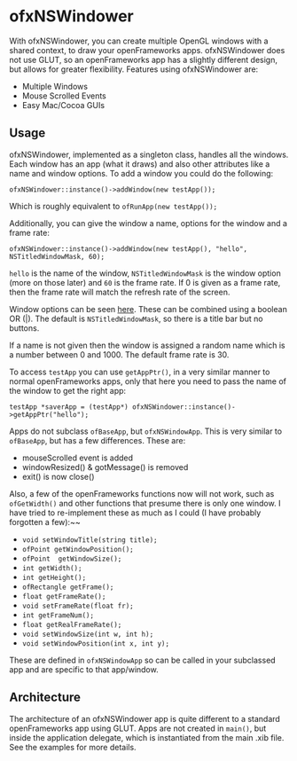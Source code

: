 ofxNSWindower
=============

With ofxNSWindower, you can create multiple OpenGL windows with a shared context, to draw your openFrameworks apps. ofxNSWindower does not use GLUT, so an openFrameworks app has a slightly different design, but allows for greater flexibility. Features using ofxNSWindower are:

* Multiple Windows
* Mouse Scrolled Events
* Easy Mac/Cocoa GUIs


Usage
-----

ofxNSWindower, implemented as a singleton class, handles all the windows. Each window has an app (what it draws) and also other attributes like a name and window options. To add a window you could do the following:

`ofxNSWindower::instance()->addWindow(new testApp());`

Which is roughly equivalent to `ofRunApp(new testApp());`

Additionally, you can give the window a name, options for the window and a frame rate:

`ofxNSWindower::instance()->addWindow(new testApp(), "hello", NSTitledWindowMask, 60);`

`hello` is the name of the window, `NSTitledWindowMask` is the window option (more on those later) and `60` is the frame rate. If 0 is given as a frame rate, then the frame rate will match the refresh rate of the screen.

Window options can be seen [here](https://developer.apple.com/library/mac/#documentation/Cocoa/Reference/ApplicationKit/Classes/NSWindow_Class/Reference/Reference.html). These can be combined using a boolean OR (|). The default is `NSTitledWindowMask`, so there is a title bar but no buttons.

If a name is not given then the window is assigned a random name which is a number between 0 and 1000. The default frame rate is 30.

To access `testApp` you can use `getAppPtr()`, in a very similar manner to normal openFrameworks apps, only that here you need to pass the name of the window to get the right app:

`testApp *saverApp = (testApp*) ofxNSWindower::instance()->getAppPtr("hello");`


Apps do not subclass `ofBaseApp`, but `ofxNSWindowApp`. This is very similar to `ofBaseApp`, but has a few differences. These are:

* mouseScrolled event is added
* windowResized() & gotMessage() is removed
* exit() is now close()

Also, a few of the openFrameworks functions now will not work, such as `ofGetWidth()` and other functions that presume there is only one window. I have tried to re-implement these as much as I could (I have probably forgotten a few):~~

* `void setWindowTitle(string title);`
* `ofPoint getWindowPosition();`
* `ofPoint	getWindowSize();`
* `int getWidth();`
* `int getHeight();`
* `ofRectangle getFrame();`
* `float getFrameRate();`
* `void setFrameRate(float fr);`
* `int getFrameNum();`
* `float getRealFrameRate();`
* `void setWindowSize(int w, int h);`
* `void setWindowPosition(int x, int y);`

These are defined in `ofxNSWindowApp` so can be called in your subclassed app and are specific to that app/window.

Architecture
------------

The architecture of an ofxNSWindower app is quite different to a standard openFrameworks app using GLUT. Apps are not created in `main()`, but inside the application delegate, which is instantiated from the main .xib file. See the examples for more details.
